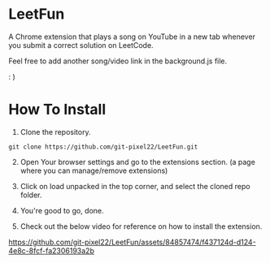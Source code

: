 # LeetFun
A Chrome extension that plays a song on YouTube in a new tab whenever you submit a correct solution on LeetCode.

Feel free to add another song/video link in the background.js file.

: )


# How To Install

1. Clone the repository.
   
```
git clone https://github.com/git-pixel22/LeetFun.git
```

2. Open Your browser settings and go to the extensions section. (a page where you can manage/remove extensions)

3. Click on load unpacked in the top corner, and select the cloned repo folder.

4. You're good to go, done.

5. Check out the below video for reference on how to install the extension.



https://github.com/git-pixel22/LeetFun/assets/84857474/f437124d-d124-4e8c-8fcf-fa2306193a2b

